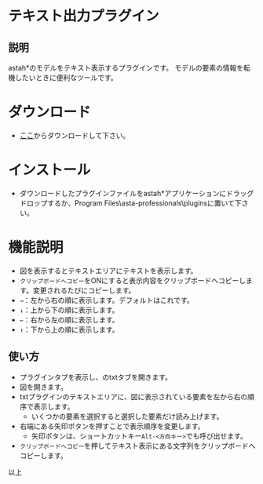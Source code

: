 # テキスト出力プラグイン

## 説明
astah*のモデルをテキスト表示するプラグインです。
モデルの要素の情報を転機したいときに便利なツールです。

# ダウンロード
- [ここ](https://github.com/snytng/txt/releases/download/V0.1/txt-0.1.jar)からダウンロードして下さい。

# インストール
- ダウンロードしたプラグインファイルをastah*アプリケーションにドラッグドロップするか、Program Files\asta-professionals\pluginsに置いて下さい。

# 機能説明
- 図を表示するとテキストエリアにテキストを表示します。
- `クリップボードへコピー`をONにすると表示内容をクリップボードへコピーします。変更されるたびにコピーします。
- `→`：左から右の順に表示します。デフォルトはこれです。
- `↓`：上から下の順に表示します。
- `←`：右から左の順に表示します。
- `↑`：下から上の順に表示します。

## 使い方
- プラグインタブを表示し、のtxtタブを開きます。
- 図を開きます。
- txtプラグインのテキストエリアに、図に表示されている要素を左から右の順序で表示します。
  - いくつかの要素を選択すると選択した要素だけ読み上げます。
- 右端にある矢印ボタンを押すことで表示順序を変更します。
  - 矢印ボタンは、ショートカットキー`Alt-<方向キー>`でも呼び出せます。
- `クリップボードへコピー`を押してテキスト表示にある文字列をクリップボードへコピーします。

以上
